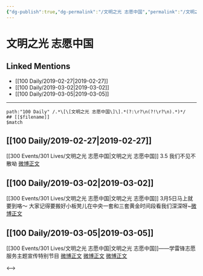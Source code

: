 ```yaml
---
{"dg-publish":true,"dg-permalink":"/文明之光 志愿中国","permalink":"/文明之光 志愿中国/","created":"2022-12-22T14:24:02.000+08:00","updated":"2023-01-04T13:36:40.045+08:00"}
---
```


# 文明之光 志愿中国

## Linked Mentions
- [[100 Daily/2019-02-27\|2019-02-27]]
- [[100 Daily/2019-03-02\|2019-03-02]]
- [[100 Daily/2019-03-05\|2019-03-05]]


---

```expander
path:"100 Daily" /.*\[\[文明之光 志愿中国\]\].*(?:\r?\n(?!\r?\n).*)*/
## [[$filename]]
$match
```
## [[100 Daily/2019-02-27\|2019-02-27]]
[[300 Events/301 Lives/文明之光 志愿中国\|文明之光 志愿中国]]
3.5 我们不见不散呦
[微博正文](https://weibo.com/detail/4344447053070465)

## [[100 Daily/2019-03-02\|2019-03-02]]
[[300 Events/301 Lives/文明之光 志愿中国\|文明之光 志愿中国]]
3月5日马上就要到咯～
大家记得要搬好小板凳儿在中央一套和三套黄金时间段看我们深深呀~[微博正文](https://m.weibo.cn/6466290670/4345361940419590)
## [[100 Daily/2019-03-05\|2019-03-05]]
[[300 Events/301 Lives/文明之光 志愿中国\|文明之光 志愿中国]]——学雷锋志愿服务主题宣传特别节目
[微博正文](https://m.weibo.cn/6466290670/4346595254823241)
[微博正文](https://m.weibo.cn/6466290670/4346546370216246)
[微博正文](https://m.weibo.cn/6466290670/4346543916683603)

<-->
